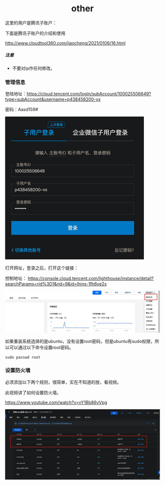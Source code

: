 <h1 align="center">other</h1>




这里的用户是腾讯子账户：

下面是腾讯子账户的介绍和使用

http://www.cloudtool360.com/jiaocheng/2021/0106/16.html



##### 注意

- 不要对ip作任何修改。







### 管理信息

登陆地址：https://cloud.tencent.com/login/subAccount/100025506649?type=subAccount&username=p438458200-vx

密码：Aasd159#

![image-20230630085249180](other.assets/image-20230630085249180.png)





打开网址，登录之后，打开这个链接：

控制地址： https://console.cloud.tencent.com/lighthouse/instance/detail?searchParams=rid%3D1&rid=9&id=lhins-1fh6ve2x         

![image-20230630084724864](other.assets/image-20230630084724864.png)





如果重装系统选择的是ubuntu，没有设置root密码，但是ubuntu有sudo权限，所以可以通过以下命令设置root密码。
```shell
sudo passwd root
```





### 设置防火墙

必须添加以下两个规则，很简单，实在不知道的放，看视频。



此视频讲了如何设置防火墙。

https://www.youtube.com/watch?v=vY1Bb86vVpg

![image-20230630083822380](other.assets/image-20230630083822380.png)

